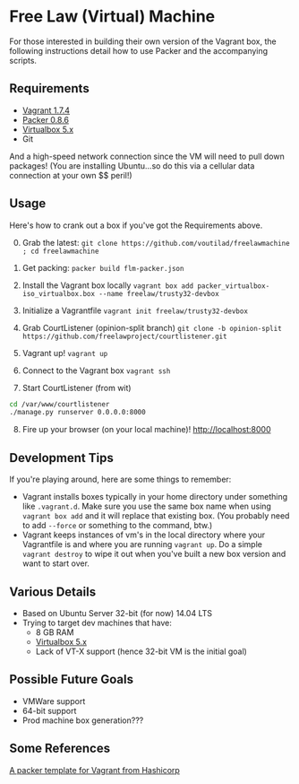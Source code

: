 Free Law (Virtual) Machine
==========================

For those interested in building their own version of the Vagrant box, the
following instructions detail how to use Packer and the accompanying scripts.

## Requirements
* [Vagrant 1.7.4](https://www.vagrantup.com)
* [Packer 0.8.6](https://packer.io/downloads.html)
* [Virtualbox 5.x](https://www.virtualbox.org/)
* Git

And a high-speed network connection since the VM will need to pull down
packages! (You are installing Ubuntu...so do this via a cellular data connection
at your own $$ peril!)

## Usage
Here's how to crank out a box if you've got the Requirements above.

0. Grab the latest:
`git clone https://github.com/voutilad/freelawmachine ; cd freelawmachine`

1. Get packing:
`packer build flm-packer.json`

2. Install the Vagrant box locally
`vagrant box add packer_virtualbox-iso_virtualbox.box --name freelaw/trusty32-devbox`

3. Initialize a Vagrantfile
`vagrant init freelaw/trusty32-devbox`

4. Grab CourtListener (opinion-split branch)
`git clone -b opinion-split https://github.com/freelawproject/courtlistener.git`

5. Vagrant up!
`vagrant up`

6. Connect to the Vagrant box
`vagrant ssh`

7. Start CourtListener (from wit)
``` bash
cd /var/www/courtlistener
./manage.py runserver 0.0.0.0:8000
```

8. Fire up your browser (on your local machine)!
[http://localhost:8000](http://localhost:8000)

## Development Tips
If you're playing around, here are some things to remember:
* Vagrant installs boxes typically in your home directory under something like
`.vagrant.d`. Make sure you use the same box name when using `vagrant box add`
and it will replace that existing box. (You probably need to add `--force` or
  something to the command, btw.)
* Vagrant keeps instances of vm's in the local directory where your Vagrantfile
is and where you are running `vagrant up`. Do a simple `vagrant destroy` to
wipe it out when you've built a new box version and want to start over.


## Various Details
* Based on Ubuntu Server 32-bit (for now) 14.04 LTS
* Trying to target dev machines that have:
  * 8 GB RAM
  * [Virtualbox 5.x](https://www.virtualbox.org/)
  * Lack of VT-X support (hence 32-bit VM is the initial goal)

## Possible Future Goals
* VMWare support
* 64-bit support
* Prod machine box generation???

## Some References
[A packer template for Vagrant from Hashicorp](https://github.com/hashicorp/atlas-packer-vagrant-tutorial.git)
